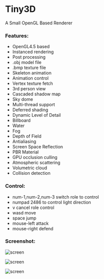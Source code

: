 # Tiny3D
A Small OpenGL Based Renderer  

### Features:    

- OpenGL4.5 based  
- Instanced rendering  
- Post processing  
- .obj model file    
- .bmp texture file  
- Skeleton animation  
- Animation control  
- Vertex texture fetch  
- 3rd person view  
- Cascaded shadow map  
- Sky dome  
- Multi-thread support  
- Deferred shading  
- Dynamic Level of Detail  
- Billboard  
- Water  
- Fog  
- Depth of Field  
- Antialiasing  
- Screen Space Reflection  
- PBR Material  
- GPU occlusion culling  
- Atmospheric scattering  
- Volumetric cloud  
- Collision detection  
  
### Control:  

- num-1,num-2,num-3 switch role to control  
- numpad 2486 to control light direction  
- v cancel role control    
- wasd move  
- space jump  
- mouse-left attack  
- mouse-right defend  

### Screenshot:  

![screen](anim.gif)   

![screen](water.gif)  

![screen](collide.gif)  